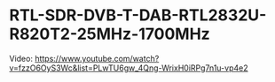 # RTL-SDR-DVB-T-DAB-RTL2832U-R820T2-25MHz-1700MHz
Video: https://www.youtube.com/watch?v=fzzO6OyS3Wc&list=PLwTU6gw_4Qng-WrixH0iRPg7n1u-vp4e2



